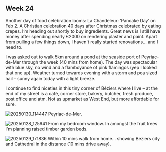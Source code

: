 ## Week 24
Another day of food celebration looms: La Chandeleur: ‘Pancake Day’ on Feb 2. A Christian celebration 40 days after Christmas celebrated by eating crepes. I’m heading out shortly to buy ingredients. Great news is I still have money
after spending nearly €2000 on rendering plaster and paint. Apart from pulling a few things down, I haven't really started renovations... and I need to.

I was asked out to walk 5km around a pond at the seaside port of Peyriac-de-Mer through the week (40 mins from home). The day was spectacular with blue sky, no wind and a flamboyance of pink flamingos (yep I looked that one up). Weather turned towards evening with a storm and pea sized hail – sunny again today with a light breeze.

I continue to find niceties in this tiny corner of Béziers where I live – at the end of my street is a café, corner store, bakery, butcher, fresh produce, post office and atm. Not as upmarket as West End, but more affordable for sure.

![20250130_114447](https://github.com/user-attachments/assets/8cb607b0-d937-473e-80fd-4e0b165270d0)
Peyriac-de-Mer.

![20250128_125941](https://github.com/user-attachments/assets/2a208024-b239-4573-96df-29bc03b226e0)
From my bedroom window. In amongst the fruit trees I'm planning raised timber garden beds.

![20250129_171836](https://github.com/user-attachments/assets/6836622c-11c4-4552-928e-b990f1c9ec0f)
Within 10 mins walk from home... showing Beziers city and Cathedral in the distance (10 mins drive away).
